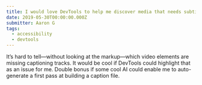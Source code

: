 ```yaml
---
title: I would love DevTools to help me discover media that needs subtitling or captions
date: 2019-05-30T00:00:00.000Z
submitter: Aaron G
tags:
  - accessibility
  - devtools
---
```


It’s hard to tell—without looking at the markup—which video elements are missing captioning tracks. It would be cool if DevTools could highlight that as an issue for me. Double bonus if some cool AI could enable me to auto-generate a first pass at building a caption file.